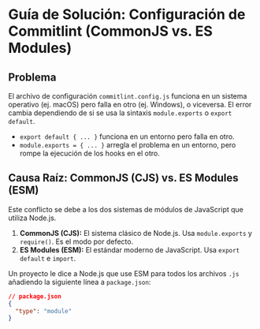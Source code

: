 # Guía de Solución: Configuración de Commitlint (CommonJS vs. ES Modules)

## Problema

El archivo de configuración `commitlint.config.js` funciona en un sistema operativo (ej. macOS) pero falla en otro (ej. Windows), o viceversa. El error cambia dependiendo de si se usa la sintaxis `module.exports` o `export default`.

* `export default { ... }` funciona en un entorno pero falla en otro.
* `module.exports = { ... }` arregla el problema en un entorno, pero rompe la ejecución de los hooks en el otro.

## Causa Raíz: CommonJS (CJS) vs. ES Modules (ESM)

Este conflicto se debe a los dos sistemas de módulos de JavaScript que utiliza Node.js.

1.  **CommonJS (CJS):** El sistema clásico de Node.js. Usa `module.exports` y `require()`. Es el modo por defecto.
2.  **ES Modules (ESM):** El estándar moderno de JavaScript. Usa `export default` e `import`.

Un proyecto le dice a Node.js que use ESM para todos los archivos `.js` añadiendo la siguiente línea a `package.json`:
```json
// package.json
{
  "type": "module"
}
```